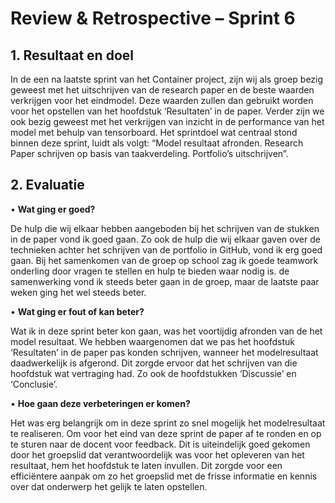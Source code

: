 # Review & Retrospective – Sprint 6

## 1.	Resultaat en doel

In de een na laatste sprint van het Container project, zijn wij als groep bezig geweest met het uitschrijven van de research paper en de beste waarden verkrijgen voor het eindmodel. Deze waarden zullen dan gebruikt worden voor het opstellen van het hoofdstuk ‘Resultaten’ in de paper. Verder zijn we ook bezig geweest met het verkrijgen van inzicht in de performance van het model met behulp van tensorboard. Het sprintdoel wat centraal stond binnen deze sprint, luidt als volgt: “Model resultaat afronden. Research Paper schrijven op basis van taakverdeling. Portfolio’s uitschrijven”. 

## 2.	Evaluatie
•	**Wat ging er goed?**

De hulp die wij elkaar hebben aangeboden bij het schrijven van de stukken in de paper vond ik goed gaan. Zo ook de hulp die wij elkaar gaven over de technieken achter het schrijven van de portfolio in GitHub, vond ik erg goed gaan. Bij het samenkomen van de groep op school zag ik goede teamwork onderling door vragen te stellen en hulp te bieden waar nodig is. de samenwerking vond ik steeds beter gaan in de groep, maar de laatste paar weken ging het wel steeds beter. 

•	**Wat ging er fout of kan beter?**

Wat ik in deze sprint beter kon gaan, was het voortijdig afronden van de het model resultaat. We hebben waargenomen dat we pas het hoofdstuk ‘Resultaten’ in de paper pas konden schrijven, wanneer het modelresultaat daadwerkelijk is afgerond. Dit zorgde ervoor dat het schrijven van die hoofdstuk wat vertraging had. Zo ook de hoofdstukken ‘Discussie’ en ‘Conclusie’.

•	**Hoe gaan deze verbeteringen er komen?**

Het was erg belangrijk om in deze sprint zo snel mogelijk het modelresultaat te realiseren. Om voor het eind van deze sprint de paper af te ronden en op te sturen naar de docent voor feedback. Dit is uiteindelijk goed gekomen door het groepslid dat verantwoordelijk was voor het opleveren van het resultaat, hem het hoofdstuk te laten invullen. Dit zorgde voor een efficiëntere aanpak om zo het groepslid met de frisse informatie en kennis over dat onderwerp het gelijk te laten opstellen. 
